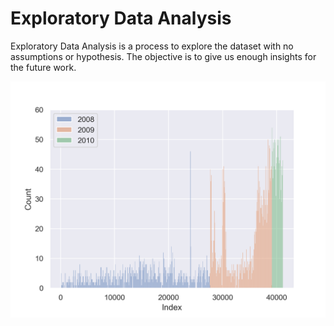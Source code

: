 # Exploratory Data Analysis

Exploratory Data Analysis is a process to explore the dataset with no assumptions or hypothesis. The objective is to give us enough insights for the future work.

![The Uneven Distribution of Positive Outcomes](../figures/1_uneven_distribution.png)
